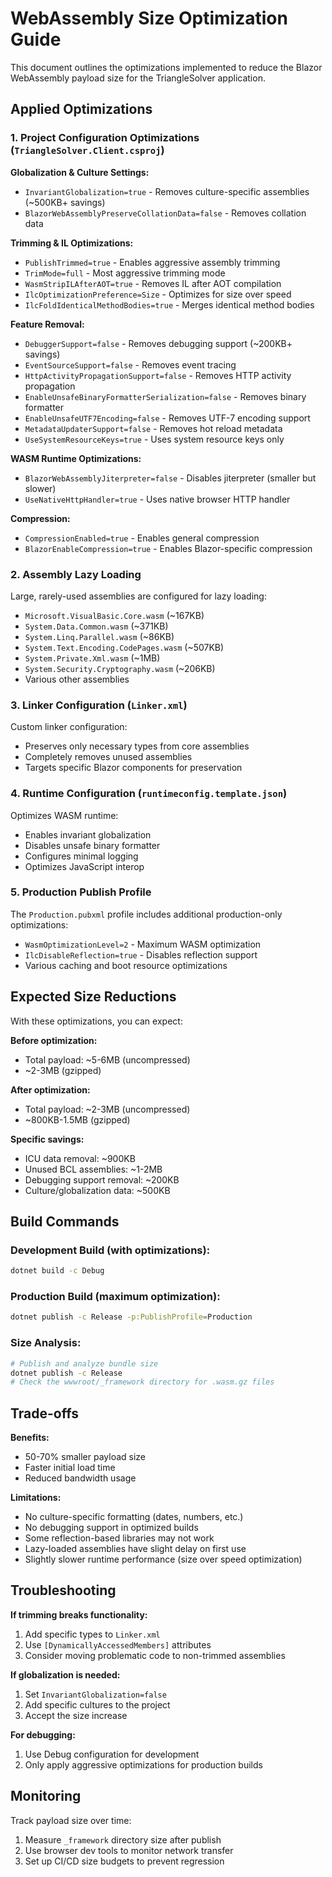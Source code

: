 # WebAssembly Size Optimization Guide

This document outlines the optimizations implemented to reduce the Blazor WebAssembly payload size for the TriangleSolver application.

## Applied Optimizations

### 1. Project Configuration Optimizations (`TriangleSolver.Client.csproj`)

**Globalization & Culture Settings:**
- `InvariantGlobalization=true` - Removes culture-specific assemblies (~500KB+ savings)
- `BlazorWebAssemblyPreserveCollationData=false` - Removes collation data

**Trimming & IL Optimizations:**
- `PublishTrimmed=true` - Enables aggressive assembly trimming
- `TrimMode=full` - Most aggressive trimming mode
- `WasmStripILAfterAOT=true` - Removes IL after AOT compilation
- `IlcOptimizationPreference=Size` - Optimizes for size over speed
- `IlcFoldIdenticalMethodBodies=true` - Merges identical method bodies

**Feature Removal:**
- `DebuggerSupport=false` - Removes debugging support (~200KB+ savings)
- `EventSourceSupport=false` - Removes event tracing
- `HttpActivityPropagationSupport=false` - Removes HTTP activity propagation
- `EnableUnsafeBinaryFormatterSerialization=false` - Removes binary formatter
- `EnableUnsafeUTF7Encoding=false` - Removes UTF-7 encoding support
- `MetadataUpdaterSupport=false` - Removes hot reload metadata
- `UseSystemResourceKeys=true` - Uses system resource keys only

**WASM Runtime Optimizations:**
- `BlazorWebAssemblyJiterpreter=false` - Disables jiterpreter (smaller but slower)
- `UseNativeHttpHandler=true` - Uses native browser HTTP handler

**Compression:**
- `CompressionEnabled=true` - Enables general compression
- `BlazorEnableCompression=true` - Enables Blazor-specific compression

### 2. Assembly Lazy Loading

Large, rarely-used assemblies are configured for lazy loading:
- `Microsoft.VisualBasic.Core.wasm` (~167KB)
- `System.Data.Common.wasm` (~371KB)
- `System.Linq.Parallel.wasm` (~86KB)
- `System.Text.Encoding.CodePages.wasm` (~507KB)
- `System.Private.Xml.wasm` (~1MB)
- `System.Security.Cryptography.wasm` (~206KB)
- Various other assemblies

### 3. Linker Configuration (`Linker.xml`)

Custom linker configuration:
- Preserves only necessary types from core assemblies
- Completely removes unused assemblies
- Targets specific Blazor components for preservation

### 4. Runtime Configuration (`runtimeconfig.template.json`)

Optimizes WASM runtime:
- Enables invariant globalization
- Disables unsafe binary formatter
- Configures minimal logging
- Optimizes JavaScript interop

### 5. Production Publish Profile

The `Production.pubxml` profile includes additional production-only optimizations:
- `WasmOptimizationLevel=2` - Maximum WASM optimization
- `IlcDisableReflection=true` - Disables reflection support
- Various caching and boot resource optimizations

## Expected Size Reductions

With these optimizations, you can expect:

**Before optimization:**
- Total payload: ~5-6MB (uncompressed)
- ~2-3MB (gzipped)

**After optimization:**
- Total payload: ~2-3MB (uncompressed)
- ~800KB-1.5MB (gzipped)

**Specific savings:**
- ICU data removal: ~900KB
- Unused BCL assemblies: ~1-2MB
- Debugging support removal: ~200KB
- Culture/globalization data: ~500KB

## Build Commands

### Development Build (with optimizations):
```bash
dotnet build -c Debug
```

### Production Build (maximum optimization):
```bash
dotnet publish -c Release -p:PublishProfile=Production
```

### Size Analysis:
```bash
# Publish and analyze bundle size
dotnet publish -c Release
# Check the wwwroot/_framework directory for .wasm.gz files
```

## Trade-offs

**Benefits:**
- 50-70% smaller payload size
- Faster initial load time
- Reduced bandwidth usage

**Limitations:**
- No culture-specific formatting (dates, numbers, etc.)
- No debugging support in optimized builds
- Some reflection-based libraries may not work
- Lazy-loaded assemblies have slight delay on first use
- Slightly slower runtime performance (size over speed optimization)

## Troubleshooting

**If trimming breaks functionality:**
1. Add specific types to `Linker.xml`
2. Use `[DynamicallyAccessedMembers]` attributes
3. Consider moving problematic code to non-trimmed assemblies

**If globalization is needed:**
1. Set `InvariantGlobalization=false`
2. Add specific cultures to the project
3. Accept the size increase

**For debugging:**
1. Use Debug configuration for development
2. Only apply aggressive optimizations for production builds

## Monitoring

Track payload size over time:
1. Measure `_framework` directory size after publish
2. Use browser dev tools to monitor network transfer
3. Set up CI/CD size budgets to prevent regression 